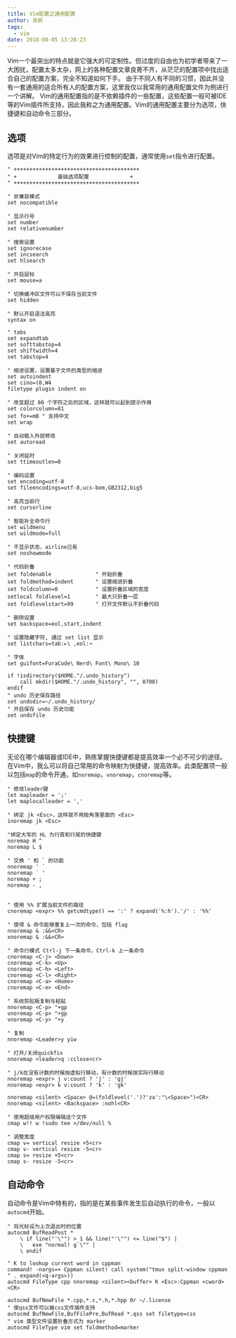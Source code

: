 ```yaml
---
title: Vim配置之通用配置
author: 张帆
tags:
  - vim
date: 2018-08-05 13:28:23
---
```


Vim一个最突出的特点就是它强大的可定制性。但过度的自由也为初学者带来了一大困扰，配置太多太杂，网上的各种配置文章良莠不齐，从茫茫的配置项中找出适合自己的配置方案，完全不知道如何下手。
由于不同人有不同的习惯，因此并没有一套通用的适合所有人的配置方案，这里我仅以我常用的通用配置文件为例进行一个讲解。
Vim的通用配置指的是不依赖插件的一些配置，这些配置一般可被IDE等的Vim插件所支持，因此我称之为通用配置。Vim的通用配置主要分为选项，快捷键和自动命令三部分。

<!--more-->

## 选项

选项是对Vim的特定行为的效果进行控制的配置，通常使用`set`指令进行配置。
``` vim
" ++++++++++++++++++++++++++++++++++++++++
" +             基础选项配置             +
" ++++++++++++++++++++++++++++++++++++++++

" 非兼容模式
set nocompatible

" 显示行号
set number
set relativenumber

" 搜索设置
set ignorecase
set incsearch
set hlsearch

" 开启鼠标
set mouse=a

" 切换缓冲区文件可以不保存当前文件
set hidden

" 默认开启语法高亮
syntax on

" tabs
set expandtab
set softtabstop=4
set shiftwidth=4
set tabstop=4

" 缩进设置，设置基于文件的类型的缩进
set autoindent
set cino=(0,W4
filetype plugin indent on

" 改变超过 80 个字符之后的区域，这样就可以起到提示作用
set colorcolumn=81
set fo+=mB " 支持中文
set wrap

" 自动载入外部修改
set autoread

" 关闭延时
set ttimeoutlen=0

" 编码设置
set encoding=utf-8
set fileencodings=utf-8,ucs-bom,GB2312,big5

" 高亮当前行
set cursorline

" 智能补全命令行
set wildmenu
set wildmode=full

" 不显示状态，airline已有
set noshowmode

" 代码折叠
set foldenable              " 开始折叠
set foldmethod=indent       " 设置缩进折叠
set foldcolumn=0            " 设置折叠区域的宽度
setlocal foldlevel=1        " 最大只折叠一层
set foldlevelstart=99       " 打开文件默认不折叠代码

" 删除设置
set backspace=eol,start,indent

" 设置隐藏字符, 通过 set list 显示
set listchars=tab:▸\ ,eol:¬

" 字体
set guifont=FuraCode\ Nerd\ Font\ Mono\ 10

if !isdirectory($HOME."/.undo_history")
    call mkdir($HOME."/.undo_history", "", 0700)
endif
" undo 历史保存路径
set undodir=~/.undo_history/
" 开启保存 undo 历史功能
set undofile
```

## 快捷键

无论在哪个编辑器或IDE中，熟练掌握快捷键都是提高效率一个必不可少的途径。在Vim中，我么可以将自己常用的命令映射为快捷键，提高效率。此类配置项一般以包括`map`的命令开通，如`noremap`，`vnoremap`，`cnoremap`等。

``` vim
" 修改leader键
let mapleader = ';'
let maplocalleader = ','

" 绑定 jk <Esc>，这样就不用按角落里面的 <Esc>
inoremap jk <Esc>

"绑定大写的 HL 为行首和行尾的快捷键
noremap H ^
noremap L $

" 交换 ' 和 ` 的功能
nnoremap ' `
nnoremap ` '
noremap + ;
noremap - ,


" 使用 %% 扩展当前文件的路径
cnoremap <expr> %% getcmdtype() == ':' ? expand('%:h').'/' : '%%'

" 使得 & 命令能够重复上一次的命令，包括 flag
nnoremap & :&&<CR>
xnoremap & :&&<CR>

" 命令行模式 Ctrl-j 下一条命令，Ctrl-k 上一条命令
cnoremap <C-j> <Down>
cnoremap <C-k> <Up>
cnoremap <C-h> <Left>
cnoremap <C-l> <Right>
cnoremap <C-a> <Home>
cnoremap <C-e> <End>

" 系统剪贴板复制与粘贴
nnoremap <C-p> "+gp
vnoremap <C-p> "+gp
vnoremap <C-y> "+y

" 复制
nnoremap <Leader>y yiw

" 打开/关闭quickfix
nnoremap <leader>q :cclose<cr>

" j/k在没有计数的时候按虚拟行移动，有计数的时候按实际行移动
nnoremap <expr> j v:count ? 'j' : 'gj'
nnoremap <expr> k v:count ? 'k' : 'gk'

nnoremap <silent> <Space> @=(foldlevel('.')?'za':"\<Space>")<CR>
nnoremap <silent> <Backspace> :nohl<CR>

" 使用超级用户权限编辑这个文件
cmap w!! w !sudo tee >/dev/null %

" 调整宽度
cmap v= vertical resize +5<cr>
cmap v- vertical resize -5<cr>
cmap s= resize +5<cr>
cmap s- resize -5<cr>
```

## 自动命令

自动命令是Vim中特有的，指的是在某些事件发生后自动执行的命令，一般以`autocmd`开始。

``` vim
" 将光标设为上次退出时的位置
autocmd BufReadPost *
    \ if line("'\"") > 1 && line("'\"") <= line("$") |
    \   exe "normal! g`\"" |
    \ endif

" K to lookup current word in cppman
command! -nargs=+ Cppman silent! call system("tmux split-window cppman " . expand(<q-args>))
autocmd FileType cpp nnoremap <silent><buffer> K <Esc>:Cppman <cword><CR>

autocmd BufNewFile *.cpp,*.c,*.h,*.hpp 0r ~/.license
" 使qss文件可以被css文件插件支持
autocmd BufNewFile,BufFilePre,BufRead *.qss set filetype=css
" vim 类型文件设置折叠方式为 marker
autocmd FileType vim set foldmethod=marker
```
